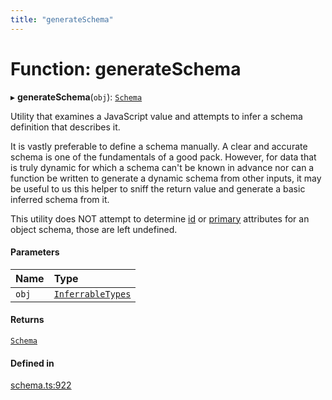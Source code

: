 ```yaml
---
title: "generateSchema"
---
```

# Function: generateSchema

▸ **generateSchema**(`obj`): [`Schema`](../types/Schema.md)

Utility that examines a JavaScript value and attempts to infer a schema definition
that describes it.

It is vastly preferable to define a schema manually. A clear and accurate schema is one of the
fundamentals of a good pack. However, for data that is truly dynamic for which a schema can't
be known in advance nor can a function be written to generate a dynamic schema from other
inputs, it may be useful to us this helper to sniff the return value and generate a basic
inferred schema from it.

This utility does NOT attempt to determine [id](../interfaces/PackDefinition.md#id) or [primary](../interfaces/ObjectSchemaDefinition.md#primary) attributes for
an object schema, those are left undefined.

#### Parameters

| Name | Type |
| :------ | :------ |
| `obj` | [`InferrableTypes`](../types/InferrableTypes.md) |

#### Returns

[`Schema`](../types/Schema.md)

#### Defined in

[schema.ts:922](https://github.com/coda/packs-sdk/blob/main/schema.ts#L922)
